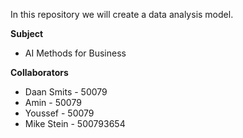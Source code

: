 In this repository we will create a data analysis model.

**Subject**
- AI Methods for Business

**Collaborators**
- Daan Smits - 50079
- Amin - 50079
- Youssef - 50079
- Mike Stein - 500793654
